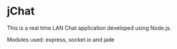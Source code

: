 jChat
=====

This is a real time LAN Chat application developed using Node.js.

Modules used: express, socket.io and jade
